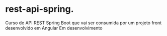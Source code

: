 # rest-api-spring.
Curso de API REST Spring Boot que vai ser consumida por um projeto front desenvolvido em Angular
Em desenvolvimento
